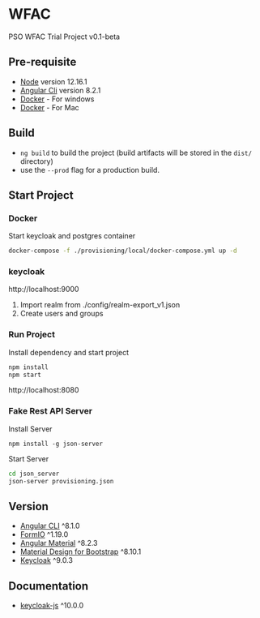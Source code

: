 # WFAC
PSO WFAC Trial Project v0.1-beta

## Pre-requisite
- [Node](https://nodejs.org/en/download/releases/) version 12.16.1
- [Angular Cli](https://cli.angular.io/) version 8.2.1
- [Docker](https://docs.docker.com/docker-for-windows/install/) - For windows
- [Docker](https://docs.docker.com/docker-for-mac/install/) - For Mac

## Build
- `ng build` to build the project  (build artifacts will be stored in the `dist/` directory) 
- use the `--prod` flag for a production build.

## Start Project
### Docker
Start keycloak and postgres container
``` sh
docker-compose -f ./provisioning/local/docker-compose.yml up -d
```

### keycloak
http://localhost:9000
1. Import realm from ./config/realm-export_v1.json
2. Create users and groups

### Run Project
Install dependency and start project
``` sh
npm install
npm start
```
http://localhost:8080

### Fake Rest API Server
Install Server
``` npm
npm install -g json-server
```
Start Server
``` sh
cd json_server
json-server provisioning.json
```

## Version
- [Angular CLI](https://github.com/angular/angular-cli) ^8.1.0
- [FormIO](https://github.com/formio/angular-material-formio) ^1.19.0
- [Angular Material](https://material.angular.io/) ^8.2.3
- [Material Design for Bootstrap](https://mdbootstrap.com/docs/angular/) ^8.10.1
- [Keycloak](https://www.npmjs.com/package/keycloak-angular) ^9.0.3

## Documentation
- [keycloak-js](https://www.keycloak.org/docs/latest/securing_apps/index.html#_javascript_adapter) ^10.0.0
